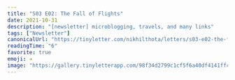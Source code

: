 ```yaml
---
title: "S03 E02: The Fall of Flights"
date: 2021-10-31
description: "[newsletter] microblogging, travels, and many links"
tags: ["Newsletter"]
canonicalUrl: "https://tinyletter.com/nikhilthota/letters/s03-e02-the-fall-of-flights"
readingTime: "6"
favorite: true
emoji: ✈️
image: "https://gallery.tinyletterapp.com/98f34d2799c1cf5f6a40df4141ffc703d70dc107/images/c1d0c062-6f64-4704-8f86-bdd63ac9fac5.png"
---
```

